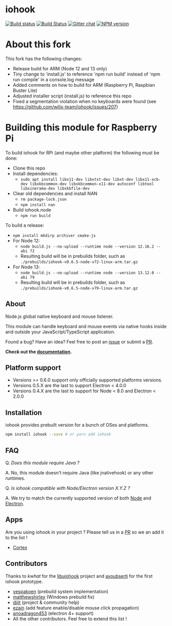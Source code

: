 # iohook

[![Build status](https://ci.appveyor.com/api/projects/status/2ntnlh6k953he5is?svg=true)](https://ci.appveyor.com/project/Djiit/iohook)
[![Build Status](https://travis-ci.org/wilix-team/iohook.svg?branch=master)](https://travis-ci.org/wilix-team/iohook)
[![Gitter chat](https://badges.gitter.im/gitterHQ/gitter.png)](https://gitter.im/iohookjs/Lobby)
[![NPM version](https://img.shields.io/npm/v/iohook.svg)](https://www.npmjs.com/package/iohook)

# About this fork

This fork has the following changes:
* Release build for ARM (Node 12 and 13 only)
* Tiny change to 'install.js' to reference 'npm run build' instead of 'npm run compile' in a console.log message
* Added comments on how to build for ARM (Raspberry Pi, Raspbian Buster Lite)
* Adjusted installer script (install.js) to reference this repo
* Fixed a segmentation violation when no keyboards were found (see https://github.com/wilix-team/iohook/issues/207)

# Building this module for Raspberry Pi

To build iohook for RPi (and maybe other platform) the following must be done:

* Clone this repo
* Install dependencies:
    - `sudo apt install libx11-dev libxtst-dev libxt-dev libx11-xcb-dev libxkbcommon-dev libxkbcommon-x11-dev autoconf libtool libxinerama-dev libxkbfile-dev`
* Clear old dependencies and install NAN
    - `rm package-lock.json`
    - `npm install nan`
* Build iohook.node
    - `npm run build`

To build a release:
* `npm install mkdirp archiver cmake-js`
* For Node 12:
   - `node build.js --no-upload --runtime node --version 12.16.2 --abi 72`
   - Resulting build will be in prebuilds folder, such as `./prebuilds/iohook-v0.6.5-node-v72-linux-arm.tar.gz`
* For Node 13:
   -  `node build.js --no-upload --runtime node --version 13.12.0 --abi 79`
   - Resulting build will be in prebuilds folder, such as `./prebuilds/iohook-v0.6.5-node-v79-linux-arm.tar.gz`


## About

Node.js global native keyboard and mouse listener.

This module can handle keyboard and mouse events via native hooks inside and outside your JavaScript/TypeScript application.

Found a bug? Have an idea? Feel free to post an [issue](https://github.com/wilix-team/iohook/issues) or submit a [PR](https://github.com/wilix-team/iohook/pulls).

**Check out the [documentation](https://wilix-team.github.io/iohook).**

## Platform support

- Versions >= 0.6.0 support only officially supported platforms versions.
- Versions 0.5.X are the last to support Electron < 4.0.0
- Versions 0.4.X are the last to support for Node < 8.0 and Electron < 2.0.0

## Installation

iohook provides prebuilt version for a bunch of OSes and platforms.

```bash
npm install iohook --save # or yarn add iohook
```

## FAQ

Q. _Does this module require Java ?_

A. No, this module doesn't require Java (like jnativehook) or any other runtimes.

Q. _Is iohook compatible with Node/Electron version X.Y.Z ?_

A. We try to match the currently supported version of both [Node](https://nodejs.org/en/about/releases/) and [Electron](https://electronjs.org/docs/tutorial/support#currently-supported-versions).

## Apps

Are you using iohook in your project ? Please tell us in a [PR](https://github.com/wilix-team/iohook/pulls) so we an add it to the list !

- [Cortex](https://crtx.gg/)

## Contributors

Thanks to _kwhat_ for the [libuiohook](https://github.com/kwhat/libuiohook) project and [ayoubserti](https://github.com/ayoubserti) for the first iohook prototype.

- [vespakoen](https://github.com/vespakoen) (prebuild system implementation)
- [matthewshirley](https://github.com/matthewshirley) (Windows prebuild fix)
- [djiit](https://github.com/djiit) (project & community help)
- [ezain](https://github.com/eboukamza) (add feature enable/disable mouse click propagation)
- [anoadragon453](https://github.com/anoadragon453) (electron 4+ support)
- All the other contributors. Feel free to extend this list !
